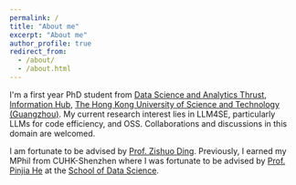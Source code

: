 ```yaml
---
permalink: /
title: "About me"
excerpt: "About me"
author_profile: true
redirect_from: 
  - /about/
  - /about.html
---
```


I'm a first year PhD student from [Data Science and Analytics Thrust](https://dsa.hkust-gz.edu.cn/), [Information Hub](https://www.hkust-gz.edu.cn/academics/hubs-and-thrust-areas/information-hub/), [The Hong Kong University of Science and Technology (Guangzhou)](https://www.hkust-gz.edu.cn/).
My current research interest lies in LLM4SE, particularly LLMs for code efficiency, and OSS. 
Collaborations and discussions in this domain are welcomed.

I am fortunate to be advised by [Prof. Zishuo Ding](https://personal.hkust-gz.edu.cn/ding/). 
Previously, I earned my MPhil from CUHK-Shenzhen where I was fortunate to be advised by [Prof. Pinjia He](https://pinjiahe.github.io/) at the [School of Data Science](https://cs.pku.edu.cn/).

